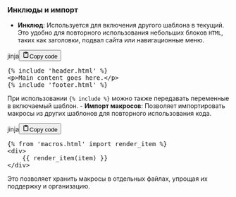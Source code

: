 <h3>Инклюды и импорт</h3>
<!--{% raw %}-->
<ul>
<li><strong>Инклюд</strong>: Используется для включения другого шаблона в текущий.
Это удобно для повторного использования небольших блоков <code>HTML</code>,
таких как заголовки, подвал сайта или навигационные меню.</li>
</ul>
<div class="code_element"><div class="lang_line"><text>jinja</text><button class="copy_code_button" onclick="CopyCode(this)"><svg style="width: 1.2em;height: 1.2em;" aria-hidden="true" xmlns="http://www.w3.org/2000/svg" fill="none" viewBox="0 0 24 24"><path stroke="currentColor" stroke-linecap="round" stroke-linejoin="round" stroke-width="2" d="M15 4h3a1 1 0 0 1 1 1v15a1 1 0 0 1-1 1H6a1 1 0 0 1-1-1V5a1 1 0 0 1 1-1h3m0 3h6m-5-4v4h4V3h-4Z"/></svg><text>Copy code</text></button></div><div class="code language-jinja"><div class="highlight"><pre><span></span><span class="cp">{%</span> <span class="k">include</span> <span class="s1">&#39;header.html&#39;</span> <span class="cp">%}</span>
<span class="x">&lt;p&gt;Main content goes here.&lt;/p&gt;</span>
<span class="cp">{%</span> <span class="k">include</span> <span class="s1">&#39;footer.html&#39;</span> <span class="cp">%}</span>
</pre></div></div></div>
<p>При использовании <code>{% include %}</code> можно также передавать переменные в включаемый шаблон.
  - <strong>Импорт макросов</strong>: Позволяет импортировать макросы из других шаблонов для повторного использования кода.</p>
<div class="code_element"><div class="lang_line"><text>jinja</text><button class="copy_code_button" onclick="CopyCode(this)"><svg style="width: 1.2em;height: 1.2em;" aria-hidden="true" xmlns="http://www.w3.org/2000/svg" fill="none" viewBox="0 0 24 24"><path stroke="currentColor" stroke-linecap="round" stroke-linejoin="round" stroke-width="2" d="M15 4h3a1 1 0 0 1 1 1v15a1 1 0 0 1-1 1H6a1 1 0 0 1-1-1V5a1 1 0 0 1 1-1h3m0 3h6m-5-4v4h4V3h-4Z"/></svg><text>Copy code</text></button></div><div class="code language-jinja"><div class="highlight"><pre><span></span><span class="cp">{%</span> <span class="k">from</span> <span class="s1">&#39;macros.html&#39;</span> <span class="k">import</span> <span class="nv">render_item</span> <span class="cp">%}</span>
<span class="x">&lt;div&gt;</span>
<span class="x">    </span><span class="cp">{{</span> <span class="nv">render_item</span><span class="o">(</span><span class="nv">item</span><span class="o">)</span> <span class="cp">}}</span>
<span class="x">&lt;/div&gt;</span>
</pre></div></div></div>
<p>Это позволяет хранить макросы в отдельных файлах, упрощая их поддержку и организацию.</p>
<!--{% endraw %}-->